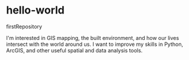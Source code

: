 # hello-world
firstRepository

I'm interested in GIS mapping, the built environment, and how our lives intersect with the world around us. I want to improve my skills in Python, ArcGIS, and other useful spatial and data analysis tools.
